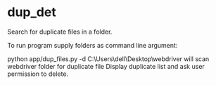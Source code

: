 # dup_det
Search for duplicate files in a folder.

To run program supply folders as command line argument:

python app/dup_files.py -d C:\\Users\\dell\\Desktop\\webdriver will scan webdriver folder for duplicate file
Display duplicate list and ask user permission to delete.
